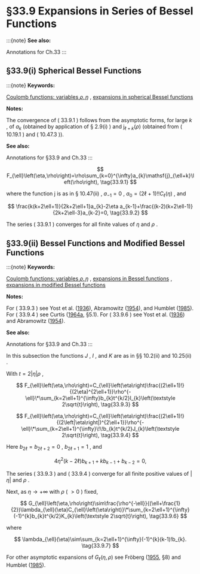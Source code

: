 # §33.9 Expansions in Series of Bessel Functions

:::{note}
**See also:**

Annotations for Ch.33
:::


## §33.9(i) Spherical Bessel Functions

:::{note}
**Keywords:**

[Coulomb functions: variables $\rho,\eta$](http://dlmf.nist.gov/search/search?q=Coulomb%20functions%3A%20variables%20%CF%81%2C%CE%B7) , [expansions in spherical Bessel functions](http://dlmf.nist.gov/search/search?q=expansions%20in%20spherical%20Bessel%20functions)

**Notes:**

The convergence of ( 33.9.1 ) follows from the asymptotic forms, for large $k$ , of $a_{k}$ (obtained by application of § 2.9(i) ) and $\mathsf{j}_{\ell+k}\left(\rho\right)$ (obtained from ( 10.19.1 ) and ( 10.47.3 )).

**See also:**

Annotations for §33.9 and Ch.33
:::


<a id="E1"></a>
$$
F_{\ell}\left(\eta,\rho\right)=\rho\sum_{k=0}^{\infty}a_{k}\mathsf{j}_{\ell+k}\left(\rho\right), \tag{33.9.1}
$$

where the function $\mathsf{j}$ is as in § 10.47(ii) , $a_{-1}=0$ , $a_{0}=(2\ell+1)!!C_{\ell}\left(\eta\right)$ , and


<a id="E2"></a>
$$
\frac{k(k+2\ell+1)}{2k+2\ell+1}a_{k}-2\eta a_{k-1}+\frac{(k-2)(k+2\ell-1)}{2k+2\ell-3}a_{k-2}=0, \tag{33.9.2}
$$

The series ( 33.9.1 ) converges for all finite values of $\eta$ and $\rho$ .


## §33.9(ii) Bessel Functions and Modified Bessel Functions

:::{note}
**Keywords:**

[Coulomb functions: variables $\rho,\eta$](http://dlmf.nist.gov/search/search?q=Coulomb%20functions%3A%20variables%20%CF%81%2C%CE%B7) , [expansions in Bessel functions](http://dlmf.nist.gov/search/search?q=expansions%20in%20Bessel%20functions) , [expansions in modified Bessel functions](http://dlmf.nist.gov/search/search?q=expansions%20in%20modified%20Bessel%20functions)

**Notes:**

For ( 33.9.3 ) see Yost et al. ([1936](./bib/Y.html#bib2473 "Coulomb wave functions in repulsive fields")), Abramowitz ([1954](./bib/index.html#bib22 "Regular and irregular Coulomb wave functions expressed in terms of Bessel-Clifford functions")), and Humblet ([1985](./bib/H.html#bib1114 "Bessel function expansions of Coulomb wave functions")). For ( 33.9.4 ) see Curtis ([1964a](./bib/C.html#bib605 "Coulomb Wave Functions"), §5.1). For ( 33.9.6 ) see Yost et al. ([1936](./bib/Y.html#bib2473 "Coulomb wave functions in repulsive fields")) and Abramowitz ([1954](./bib/index.html#bib22 "Regular and irregular Coulomb wave functions expressed in terms of Bessel-Clifford functions")).

**See also:**

Annotations for §33.9 and Ch.33
:::

In this subsection the functions $J$ , $I$ , and $K$ are as in §§ 10.2(ii) and 10.25(ii) .

With $t=2\left|\eta\right|\rho$ ,


<a id="E3"></a>
$$
F_{\ell}\left(\eta,\rho\right)=C_{\ell}\left(\eta\right)\frac{(2\ell+1)!}{(2\eta)^{2\ell+1}}\rho^{-\ell}\*\sum_{k=2\ell+1}^{\infty}b_{k}t^{k/2}I_{k}\left(\textstyle 2\sqrt{t}\right), \tag{33.9.3}
$$


<a id="E4"></a>
$$
F_{\ell}\left(\eta,\rho\right)=C_{\ell}\left(\eta\right)\frac{(2\ell+1)!}{(2\left|\eta\right|)^{2\ell+1}}\rho^{-\ell}\*\sum_{k=2\ell+1}^{\infty}\!\!b_{k}t^{k/2}J_{k}\left(\textstyle 2\sqrt{t}\right), \tag{33.9.4}
$$

Here $b_{2\ell}=b_{2\ell+2}=0$ , $b_{2\ell+1}=1$ , and


<a id="E5"></a>
$$
{4\eta^{2}(k-2\ell)b_{k+1}+kb_{k-1}+b_{k-2}=0}, \tag{33.9.5}
$$

The series ( 33.9.3 ) and ( 33.9.4 ) converge for all finite positive values of $\left|\eta\right|$ and $\rho$ .

Next, as $\eta\to+\infty$ with $\rho$ ( $>0$ ) fixed,


<a id="E6"></a>
$$
G_{\ell}\left(\eta,\rho\right)\sim\frac{\rho^{-\ell}}{(\ell+\frac{1}{2})\lambda_{\ell}(\eta)C_{\ell}\left(\eta\right)}\*\sum_{k=2\ell+1}^{\infty}(-1)^{k}b_{k}t^{k/2}K_{k}\left(\textstyle 2\sqrt{t}\right), \tag{33.9.6}
$$

where


<a id="E7"></a>
$$
\lambda_{\ell}(\eta)\sim\sum_{k=2\ell+1}^{\infty}(-1)^{k}(k-1)!b_{k}. \tag{33.9.7}
$$

For other asymptotic expansions of $G_{\ell}\left(\eta,\rho\right)$ see Fröberg ([1955](./bib/F.html#bib845 "Numerical treatment of Coulomb wave functions"), §8) and Humblet ([1985](./bib/H.html#bib1114 "Bessel function expansions of Coulomb wave functions")).
